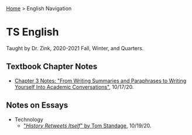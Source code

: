 [Home](https://andre-ye.github.io) > English Navigation
# TS English

Taught by Dr. Zink, 2020-2021 Fall, Winter, and  Quarters.

## Textbook Chapter Notes
- [Chapter 3 Notes: "From Writing Summaries and Paraphrases to Writing Yourself Into Academic Conversations"](https://andre-ye.github.io/english/textbook-notes/chapter_3), 10/17/20.

## Notes on Essays
- Technology
  - ["*History Retweets Itself*" by Tom Standage](https://andre-ye.github.io/english/essay-notes/history-retweets-itself), 10/19/20.
